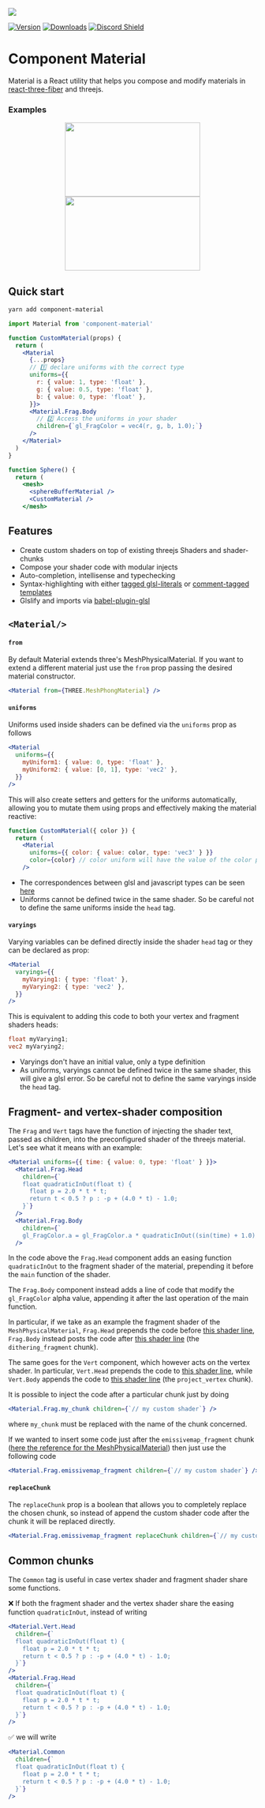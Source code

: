 ![](https://raw.githubusercontent.com/emmelleppi/component-material/master/logo.jpg)

[![Version](https://img.shields.io/npm/v/component-material?style=flat&colorA=000000&colorB=000000)](https://www.npmjs.com/package/component-material)
[![Downloads](https://img.shields.io/npm/dt/component-material.svg?style=flat&colorA=000000&colorB=000000)](https://www.npmjs.com/package/component-material)
[![Discord Shield](https://img.shields.io/discord/740090768164651008?style=flat&colorA=000000&colorB=000000&label=discord&logo=discord&logoColor=ffffff)](https://discord.gg/ZZjjNvJ)

# Component Material

Material is a React utility that helps you compose and modify materials in [react-three-fiber](https://github.com/pmndrs/react-three-fiber) and threejs.

### Examples

<p align="center">
  <a href="https://codesandbox.io/embed/component-material-distortion-example-p4cly?fontsize=14&hidenavigation=1&theme=dark"><img width="274" height="150" src="https://raw.githubusercontent.com/emmelleppi/component-material/master/readme/distortion.jpg" /></a>
  <a href="https://codesandbox.io/embed/component-material-voronoi-example-cuq2n?fontsize=14&hidenavigation=1&theme=dark"><img width="274"  height="150" src="https://raw.githubusercontent.com/emmelleppi/component-material/master/readme/voronoi.jpg" /></a>
</p>

## Quick start

```bash
yarn add component-material
```

```jsx
import Material from 'component-material'

function CustomMaterial(props) {
  return (
    <Material
      {...props}
      // 1️⃣ declare uniforms with the correct type
      uniforms={{
        r: { value: 1, type: 'float' },
        g: { value: 0.5, type: 'float' },
        b: { value: 0, type: 'float' },
      }}>
      <Material.Frag.Body
        // 2️⃣ Access the uniforms in your shader
        children={`gl_FragColor = vec4(r, g, b, 1.0);`}
      />
    </Material>
  )
}

function Sphere() {
  return (
    <mesh>
      <sphereBufferMaterial />
      <CustomMaterial />
    </mesh>
```

## Features

- Create custom shaders on top of existing threejs Shaders and shader-chunks
- Compose your shader code with modular injects
- Auto-completion, intellisense and typechecking
- Syntax-highlighting with either [tagged glsl-literals](https://marketplace.visualstudio.com/items?itemName=boyswan.glsl-literal) or [comment-tagged templates](https://marketplace.visualstudio.com/items?itemName=bierner.comment-tagged-templates)
- Glslify and imports via [babel-plugin-glsl](https://github.com/onnovisser/babel-plugin-glsl)

## `<Material/>`

#### `from`

By default Material extends three's MeshPhysicalMaterial. If you want to extend a different material just use the `from` prop passing the desired material constructor.

```jsx
<Material from={THREE.MeshPhongMaterial} />
```

#### `uniforms`

Uniforms used inside shaders can be defined via the `uniforms` prop as follows

```jsx
<Material
  uniforms={{
    myUniform1: { value: 0, type: 'float' },
    myUniform2: { value: [0, 1], type: 'vec2' },
  }}
/>
```

This will also create setters and getters for the uniforms automatically, allowing you to mutate them using props and effectively making the material reactive:

```jsx
function CustomMaterial({ color }) {
  return (
    <Material
      uniforms={{ color: { value: color, type: 'vec3' } }}
      color={color} // color uniform will have the value of the color prop
    />
```

- The correspondences between glsl and javascript types can be seen [here](https://threejs.org/docs/#api/en/core/Uniform)
- Uniforms cannot be defined twice in the same shader. So be careful not to define the same uniforms inside the `head` tag.

#### `varyings`

Varying variables can be defined directly inside the shader `head` tag or they can be declared as prop:

```jsx
<Material
  varyings={{
    myVarying1: { type: 'float' },
    myVarying2: { type: 'vec2' },
  }}
/>
```

This is equivalent to adding this code to both your vertex and fragment shaders heads:

```glsl
float myVarying1;
vec2 myVarying2;
```

- Varyings don't have an initial value, only a type definition
- As uniforms, varyings cannot be defined twice in the same shader, this will give a glsl error. So be careful not to define the same varyings inside the `head` tag.

## Fragment- and vertex-shader composition

The `Frag` and `Vert` tags have the function of injecting the shader text, passed as children, into the preconfigured shader of the threejs material. Let's see what it means with an example:

```jsx
<Material uniforms={{ time: { value: 0, type: 'float' } }}>
  <Material.Frag.Head
    children={`
    float quadraticInOut(float t) {
      float p = 2.0 * t * t;
      return t < 0.5 ? p : -p + (4.0 * t) - 1.0;
    }`}
  />
  <Material.Frag.Body
    children={`
    gl_FragColor.a = gl_FragColor.a * quadraticInOut((sin(time) + 1.0) / 2.0);`}
  />
```

In the code above the `Frag.Head` component adds an easing function `quadraticInOut` to the fragment shader of the material, prepending it before the `main` function of the shader.

The `Frag.Body` component instead adds a line of code that modify the `gl_FragColor` alpha value, appending it after the last operation of the main function.

In particular, if we take as an example the fragment shader of the `MeshPhysicalMaterial`, `Frag.Head` prepends the code before [this shader line](https://github.com/mrdoob/three.js/blob/dev/src/renderers/shaders/ShaderLib/meshphysical_frag.glsl.js#L2), `Frag.Body` instead posts the code after [this shader line](https://github.com/mrdoob/three.js/blob/dev/src/renderers/shaders/ShaderLib/meshphysical_frag.glsl.js#L124) (the `dithering_fragment` chunk).

The same goes for the `Vert` component, which however acts on the vertex shader. In particular, `Vert.Head` prepends the code to [this shader line](https://github.com/mrdoob/three.js/blob/dev/src/renderers/shaders/ShaderLib/meshphysical_vert.glsl.js#L2), while `Vert.Body` appends the code to [this shader line](https://github.com/mrdoob/three.js/blob/dev/src/renderers/shaders/ShaderLib/meshphysical_vert.glsl.js#L60) (the `project_vertex` chunk).

It is possible to inject the code after a particular chunk just by doing

```jsx
<Material.Frag.my_chunk children={`// my custom shader`} />
```

where `my_chunk` must be replaced with the name of the chunk concerned.

If we wanted to insert some code just after the `emissivemap_fragment` chunk ([here the reference for the MeshPhysicalMaterial](https://github.com/mrdoob/three.js/blob/dev/src/renderers/shaders/ShaderLib/meshphysical_frag.glsl.js#L99)) then just use the following code

```jsx
<Material.Frag.emissivemap_fragment children={`// my custom shader`} />
```

#### `replaceChunk`

The `replaceChunk` prop is a boolean that allows you to completely replace the chosen chunk, so instead of append the custom shader code after the chunk it will be replaced directly.

```jsx
<Material.Frag.emissivemap_fragment replaceChunk children={`// my custom shader`} />
```

## Common chunks

The `Common` tag is useful in case vertex shader and fragment shader share some functions.

❌ If both the fragment shader and the vertex shader share the easing function `quadraticInOut`, instead of writing

```jsx
<Material.Vert.Head
  children={`
  float quadraticInOut(float t) {
    float p = 2.0 * t * t;
    return t < 0.5 ? p : -p + (4.0 * t) - 1.0;
  }`}
/>
<Material.Frag.Head
  children={`
  float quadraticInOut(float t) {
    float p = 2.0 * t * t;
    return t < 0.5 ? p : -p + (4.0 * t) - 1.0;
  }`}
/>
```

✅ we will write

```jsx
<Material.Common
  children={`
  float quadraticInOut(float t) {
    float p = 2.0 * t * t;
    return t < 0.5 ? p : -p + (4.0 * t) - 1.0;
  }`}
/>
```
